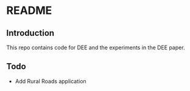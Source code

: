 # README

## Introduction

This repo contains code for DEE and the experiments in the DEE paper.

## Todo

- Add Rural Roads application
